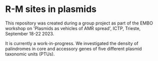 # R-M sites in plasmids

This repository was created during a group project as part of the EMBO workshop on 'Plasmids as vehicles of AMR spread', ICTP, Trieste, September 18-22 2023. 

It is currently a work-in-progress. We investigated the density of palindromes in core and accessory genes of five different plasmid taxonomic units (PTUs). 

